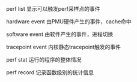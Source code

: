 
perf list 显示可以触发perf采样点的事件

hardware event 由PMU硬件产生的事件，cache命中

software event 由软件产生的事件，进程切换

tracepoint event 内核静态tracepoint触发的事件


perf stat 运行的程序的整体情况

perf record 记录函数级别的统计信息
